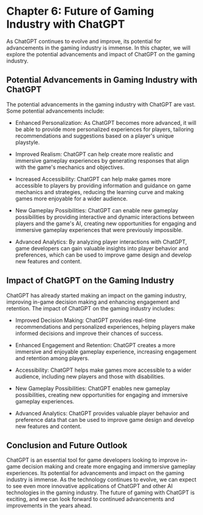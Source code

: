 Chapter 6: Future of Gaming Industry with ChatGPT
=================================================

As ChatGPT continues to evolve and improve, its potential for advancements in the gaming industry is immense. In this chapter, we will explore the potential advancements and impact of ChatGPT on the gaming industry.

Potential Advancements in Gaming Industry with ChatGPT
------------------------------------------------------

The potential advancements in the gaming industry with ChatGPT are vast. Some potential advancements include:

* Enhanced Personalization: As ChatGPT becomes more advanced, it will be able to provide more personalized experiences for players, tailoring recommendations and suggestions based on a player's unique playstyle.

* Improved Realism: ChatGPT can help create more realistic and immersive gameplay experiences by generating responses that align with the game's mechanics and objectives.

* Increased Accessibility: ChatGPT can help make games more accessible to players by providing information and guidance on game mechanics and strategies, reducing the learning curve and making games more enjoyable for a wider audience.

* New Gameplay Possibilities: ChatGPT can enable new gameplay possibilities by providing interactive and dynamic interactions between players and the game's AI, creating new opportunities for engaging and immersive gameplay experiences that were previously impossible.

* Advanced Analytics: By analyzing player interactions with ChatGPT, game developers can gain valuable insights into player behavior and preferences, which can be used to improve game design and develop new features and content.

Impact of ChatGPT on the Gaming Industry
----------------------------------------

ChatGPT has already started making an impact on the gaming industry, improving in-game decision making and enhancing engagement and retention. The impact of ChatGPT on the gaming industry includes:

* Improved Decision Making: ChatGPT provides real-time recommendations and personalized experiences, helping players make informed decisions and improve their chances of success.

* Enhanced Engagement and Retention: ChatGPT creates a more immersive and enjoyable gameplay experience, increasing engagement and retention among players.

* Accessibility: ChatGPT helps make games more accessible to a wider audience, including new players and those with disabilities.

* New Gameplay Possibilities: ChatGPT enables new gameplay possibilities, creating new opportunities for engaging and immersive gameplay experiences.

* Advanced Analytics: ChatGPT provides valuable player behavior and preference data that can be used to improve game design and develop new features and content.

Conclusion and Future Outlook
-----------------------------

ChatGPT is an essential tool for game developers looking to improve in-game decision making and create more engaging and immersive gameplay experiences. Its potential for advancements and impact on the gaming industry is immense. As the technology continues to evolve, we can expect to see even more innovative applications of ChatGPT and other AI technologies in the gaming industry. The future of gaming with ChatGPT is exciting, and we can look forward to continued advancements and improvements in the years ahead.
